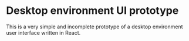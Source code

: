 # Desktop environment UI prototype

This is a very simple and incomplete prototype of a desktop environment user interface written in React.
